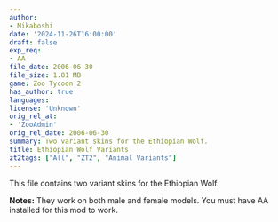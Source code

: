 ```yaml
---
author:
- Mikaboshi
date: '2024-11-26T16:00:00'
draft: false
exp_req:
- AA
file_date: 2006-06-30
file_size: 1.81 MB
game: Zoo Tycoon 2
has_author: true
languages:
license: 'Unknown'
orig_rel_at:
- 'ZooAdmin'
orig_rel_date: 2006-06-30
summary: Two variant skins for the Ethiopian Wolf.
title: Ethiopian Wolf Variants
zt2tags: ["All", "ZT2", "Animal Variants"]
---
```

This file contains two variant skins for the Ethiopian Wolf.  

**Notes:** They work on both male and female models. You must have AA installed for this mod to work.
